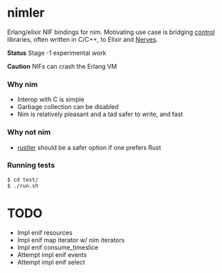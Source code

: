 
# nimler

Erlang/elixir NIF bindings for nim. Motivating use case is bridging [control](https://en.wikipedia.org/wiki/Control_theory) libraries, often written in C/C++, to Elixir and [Nerves](https://nerves-project.org/).

**Status** Stage -1 experimental work

**Caution** NIFs can crash the Erlang VM

### Why nim

* Interop with C is simple
* Garbage collection can be disabled
* Nim is relatively pleasant and a tad safer to write, and fast

### Why not nim

* [rustler](https://github.com/rusterlium/rustler) should be a safer option if one prefers Rust


### Running tests

```
$ cd test/
$ ./run.sh
```

# TODO

* Impl enif resources
* Impl enif map iterator w/ nim iterators
* Impl enif consume_timeslice
* Attempt impl enif events
* Attempt impl enif select

